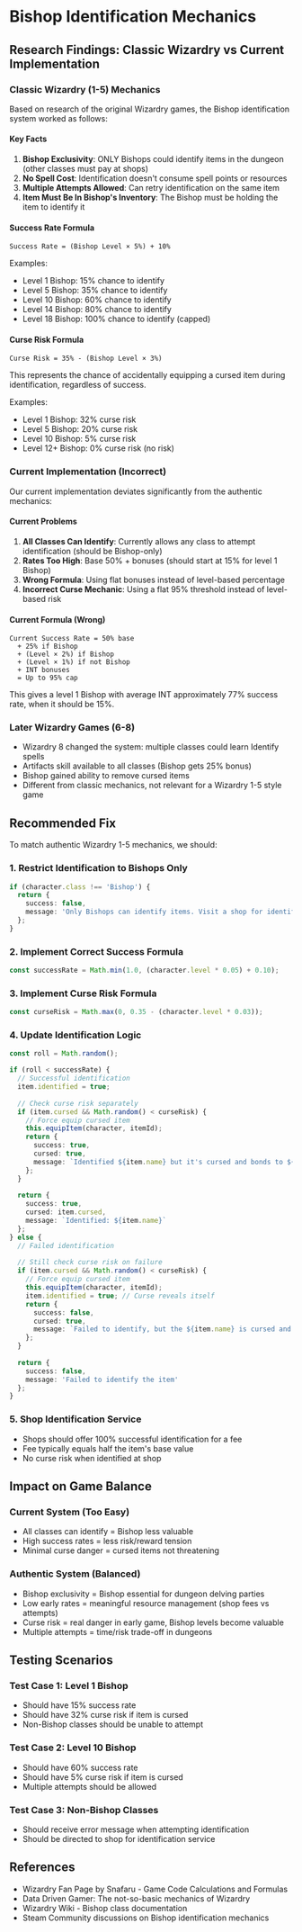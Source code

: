 # Bishop Identification Mechanics

## Research Findings: Classic Wizardry vs Current Implementation

### Classic Wizardry (1-5) Mechanics

Based on research of the original Wizardry games, the Bishop identification system worked as follows:

#### Key Facts
1. **Bishop Exclusivity**: ONLY Bishops could identify items in the dungeon (other classes must pay at shops)
2. **No Spell Cost**: Identification doesn't consume spell points or resources
3. **Multiple Attempts Allowed**: Can retry identification on the same item
4. **Item Must Be In Bishop's Inventory**: The Bishop must be holding the item to identify it

#### Success Rate Formula
```
Success Rate = (Bishop Level × 5%) + 10%
```

Examples:
- Level 1 Bishop: 15% chance to identify
- Level 5 Bishop: 35% chance to identify
- Level 10 Bishop: 60% chance to identify
- Level 14 Bishop: 80% chance to identify
- Level 18 Bishop: 100% chance to identify (capped)

#### Curse Risk Formula
```
Curse Risk = 35% - (Bishop Level × 3%)
```

This represents the chance of accidentally equipping a cursed item during identification, regardless of success.

Examples:
- Level 1 Bishop: 32% curse risk
- Level 5 Bishop: 20% curse risk
- Level 10 Bishop: 5% curse risk
- Level 12+ Bishop: 0% curse risk (no risk)

### Current Implementation (Incorrect)

Our current implementation deviates significantly from the authentic mechanics:

#### Current Problems
1. **All Classes Can Identify**: Currently allows any class to attempt identification (should be Bishop-only)
2. **Rates Too High**: Base 50% + bonuses (should start at 15% for level 1 Bishop)
3. **Wrong Formula**: Using flat bonuses instead of level-based percentage
4. **Incorrect Curse Mechanic**: Using a flat 95% threshold instead of level-based risk

#### Current Formula (Wrong)
```
Current Success Rate = 50% base
  + 25% if Bishop
  + (Level × 2%) if Bishop
  + (Level × 1%) if not Bishop
  + INT bonuses
  = Up to 95% cap
```

This gives a level 1 Bishop with average INT approximately 77% success rate, when it should be 15%.

### Later Wizardry Games (6-8)

- Wizardry 8 changed the system: multiple classes could learn Identify spells
- Artifacts skill available to all classes (Bishop gets 25% bonus)
- Bishop gained ability to remove cursed items
- Different from classic mechanics, not relevant for a Wizardry 1-5 style game

## Recommended Fix

To match authentic Wizardry 1-5 mechanics, we should:

### 1. Restrict Identification to Bishops Only
```typescript
if (character.class !== 'Bishop') {
  return { 
    success: false, 
    message: 'Only Bishops can identify items. Visit a shop for identification service.' 
  };
}
```

### 2. Implement Correct Success Formula
```typescript
const successRate = Math.min(1.0, (character.level * 0.05) + 0.10);
```

### 3. Implement Curse Risk Formula
```typescript
const curseRisk = Math.max(0, 0.35 - (character.level * 0.03));
```

### 4. Update Identification Logic
```typescript
const roll = Math.random();

if (roll < successRate) {
  // Successful identification
  item.identified = true;
  
  // Check curse risk separately
  if (item.cursed && Math.random() < curseRisk) {
    // Force equip cursed item
    this.equipItem(character, itemId);
    return { 
      success: true, 
      cursed: true,
      message: `Identified ${item.name} but it's cursed and bonds to ${character.name}!` 
    };
  }
  
  return { 
    success: true, 
    cursed: item.cursed,
    message: `Identified: ${item.name}` 
  };
} else {
  // Failed identification
  
  // Still check curse risk on failure
  if (item.cursed && Math.random() < curseRisk) {
    // Force equip cursed item
    this.equipItem(character, itemId);
    item.identified = true; // Curse reveals itself
    return { 
      success: false, 
      cursed: true,
      message: `Failed to identify, but the ${item.name} is cursed and bonds to ${character.name}!` 
    };
  }
  
  return { 
    success: false, 
    message: 'Failed to identify the item' 
  };
}
```

### 5. Shop Identification Service
- Shops should offer 100% successful identification for a fee
- Fee typically equals half the item's base value
- No curse risk when identified at shop

## Impact on Game Balance

### Current System (Too Easy)
- All classes can identify = Bishop less valuable
- High success rates = less risk/reward tension
- Minimal curse danger = cursed items not threatening

### Authentic System (Balanced)
- Bishop exclusivity = Bishop essential for dungeon delving parties
- Low early rates = meaningful resource management (shop fees vs attempts)
- Curse risk = real danger in early game, Bishop levels become valuable
- Multiple attempts = time/risk trade-off in dungeons

## Testing Scenarios

### Test Case 1: Level 1 Bishop
- Should have 15% success rate
- Should have 32% curse risk if item is cursed
- Non-Bishop classes should be unable to attempt

### Test Case 2: Level 10 Bishop
- Should have 60% success rate
- Should have 5% curse risk if item is cursed
- Multiple attempts should be allowed

### Test Case 3: Non-Bishop Classes
- Should receive error message when attempting identification
- Should be directed to shop for identification service

## References
- Wizardry Fan Page by Snafaru - Game Code Calculations and Formulas
- Data Driven Gamer: The not-so-basic mechanics of Wizardry
- Wizardry Wiki - Bishop class documentation
- Steam Community discussions on Bishop identification mechanics